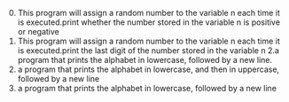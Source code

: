 0. This program will assign a random number to the variable n each time it is executed.print whether the number stored in the variable n is positive or negative
1. This program will assign a random number to the variable n each time it is executed.print the last digit of the number stored in the variable n
2.a program that prints the alphabet in lowercase, followed by a new line. 
3. a program that prints the alphabet in lowercase, and then in uppercase, followed by a new line
4. a program that prints the alphabet in lowercase, followed by a new line
